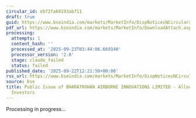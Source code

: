 ```yaml
---
circular_id: ebf2fa68193ab711
draft: true
guid: https://www.bseindia.com/markets/MarketInfo/DispNoticesNCirculars.aspx?Noticeid={B8BD2582-81A8-4BCA-896B-57BD4A9D03B8}&noticeno=20250922-17&dt=09/22/2025&icount=17&totcount=58&flag=0
pdf_url: https://www.bseindia.com/markets/MarketInfo/DownloadAttach.aspx?id=20250922-17&attachedId=8079a3b7-7f36-4fea-a719-eaf1087021b9
processing:
  attempts: 1
  content_hash: ''
  processed_at: '2025-09-23T03:44:06.669140'
  processor_version: '2.0'
  stage: claude_failed
  status: failed
published_date: '2025-09-22T12:21:50+00:00'
rss_url: https://www.bseindia.com/markets/MarketInfo/DispNoticesNCirculars.aspx?Noticeid={B8BD2582-81A8-4BCA-896B-57BD4A9D03B8}&noticeno=20250922-17&dt=09/22/2025&icount=17&totcount=58&flag=0
source: bse
title: Public Issue of BHARATROHAN AIRBORNE INNOVATIONS LIMITED - Allocation to Anchor
  Investors
---
```


Processing in progress...